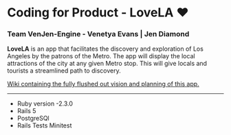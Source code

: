 # Coding for Product - LoveLA &#10084;
### Team VenJen-Engine - Venetya Evans  | Jen Diamond

**LoveLA** is an app that facilitates the discovery and exploration of Los Angeles by the patrons of the Metro. The app will display the local attractions of the city at any given Metro stop. This will give locals and tourists a streamlined path to discovery.

[Wiki containing the fully flushed out vision and planning of this app.](https://github.com/CodingForProduct/LoveLA/wiki)

---

+ Ruby version -2.3.0
+ Rails 5
+ PostgreSQl
+ Rails Tests Minitest
